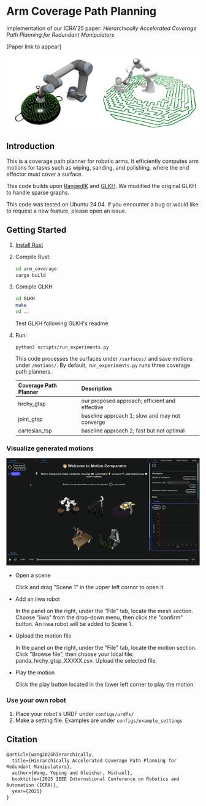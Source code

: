 # Arm Coverage Path Planning

Implementation of our ICRA'25 paper: *Hierarchically Accelerated Coverage Path Planning for Redundant Manipulators*

[Paper link to appear] <!-- [[Pre-print](https://arxiv.org/pdf/2302.13935.pdf)]  [[Supplementary Video](https://www.youtube.com/watch?v=_QVAetYbpEY)] [[Presentation Video](https://www.youtube.com/watch?v=IKy0Yda8p4)] [[Poster](https://yepw.github.io/files/icra23_poster.pdf)] -->


<img src="./docs/thumbnail.png" width="560">

## Introduction

This is a coverage path planner for robotic arms. It efficiently computes arm motions for tasks such as wiping, sanding, and polishing, where the end effector must cover a surface.
<!-- For more information, please refer to [our paper](https://arxiv.org/pdf/2302.13935.pdf). -->

This code builds upon [RangedIK](https://github.com/uwgraphics/relaxed_ik_core) and [GLKH](http://webhotel4.ruc.dk/~keld/research/GLKH/). We modified the original GLKH to handle sparse graphs. 

This code was tested on Ubuntu 24.04. If you encounter a bug or would like to request a new feature, please open an issue.

## Getting Started 

1. [Install Rust](https://www.rust-lang.org/learn/get-started)
2. Compile Rust:
    ```bash
    cd arm_coverage
    cargo build
    ```
3. Comiple GLKH
    ```bash
    cd GLKH
    make
    cd ..
    ```
    Test GLKH following GLKH's readme
3. Run:
    ```
    python3 scripts/run_experiments.py
    ```
    This code processes the surfaces under `/surfaces/` and save motions under `/motions/`. By default, `run_experiments.py` runs three coverage path planners. <!-- For more information, please refer to [our paper](https://arxiv.org/pdf/2302.13935.pdf). -->

    | Coverage Path Planner    | Description |
    | -------- | ------- |
    | hrchy_gtsp  |  our proposed approach; efficient and effective   |
    | joint_gtsp |   baseline approach 1; slow and may not converge   |
    | cartesian_tsp    | baseline approach 2; fast but not optimal   |

### Visualize generated motions

<img src="./docs/visualize.gif" width="720">

* Open a scene

    Click and drag "Scene 1" in the upper left cornor to open it

* Add an iiwa robot

    In the panel on the right, under the "File" tab, locate the mesh section. Choose "iiwa" from the drop-down menu, then click the "confirm" button. An iiwa robot will be added to Scene 1.

* Upload the motion file

    In the panel on the right, under the "File" tab, locate the motion section. Click "Browse file", then choose your local file: panda_hrchy_gtsp_XXXXX.csv. Upload the selected file.

* Play the motion

    Click the play button located in the lower left corner to play the motion.

### Use your own robot
1. Place your robot's URDF under `configs/urdfs/`
2. Make a setting file. Examples are under `configs/example_settings`

## Citation
```
@article{wang2025hierarchically,
  title={Hierarchically Accelerated Coverage Path Planning for Redundant Manipulators},
  author={Wang, Yeping and Gleicher, Michael},
  booktitle={2025 IEEE International Conference on Robotics and Automation (ICRA)},
  year={2025}
}
```
